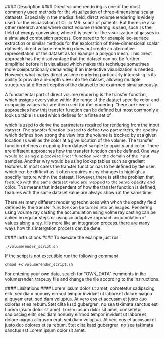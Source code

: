 <div id="description" outline_label="Description" outline_indent="0" markdown="1">
#### Description ####
Direct volume rendering is one of the most commonly used methods for the visualization of three-dimensional scalar datasets.
Especially in the medical field, direct volume rendering is widely used for the visualzation of CT or MRI scans of patients.
But there are also other research areas where direct volume rendering is used, such as the field of energy conversion, where it is used for the visualization of gasses in a simulated combustion process.
Compared to for example iso-surface extraction or similar methods for the exploration of three-dimensional scalar datasets, direct volume rendering does not create an alternative representation of the dataset as for example a polygon mesh.
This direct approach has the disadvantage that the dataset can not be further simplified before it is visualized which makes this techniuqe sometimes more computationally demainding if an interactive visualization is needed.
However, what makes direct volume rendering particularly interesting is its ability to provide a in-depth view into the dataset, allowing multiple structures at different depths of the dataset to be examined simultaneously.

A fundamental part of direct volume rendering is the transfer function, which assigns every value within the range of the dataset specific color and or opacity values that are then used for the rendering.
There are several approaches how this transfer function can be defined but most commonly a look up table is used which defines for a finite set of 

which is used to derive the parameters required for rendering from the input dataset.
The transfer function is used to define two parameters, the opacity which defines how strong the view into the volume is blocked by at a given location as well as the color at a give location of the volume.
The transfer function defines a mapping from dataset sample to opacity and color.
There are different approaches how the transfer function can be defined.
One way would be using a piecewise linear function over the domain of the input samples.
Another way would be using lookup tables such as gradient textures.
In most cases the transfer function has to be defined by the user which can be difficult as it often requires many changes to highlight a specifiy feature within the dataset.
However, there is still the problem that features with the same dataset value are mapped to the same opacity and color.
This means that independent of how the transfer function is defined, features with the same dataset value are always shown at the same time.

There are many different rendering techniuqes with which the opacity field defined by the transfer function can be turned into an images.
Rendering using volume ray casting
the accumulation using volme ray casting can be aplied in regular steps or using an adaptive approach
accumulation of values along a ray. it is more like an integration process. there are many ways how this intergation process can be done.
</div>
<div id="instructions" outline_label="Instructions" outline_indent="0" markdown="1">
#### Instructions ####
To execute the example just run

```
./volumerender_script.sh
```

If the script is not executible run the following command

```
chmod +x volumerender_script.sh
```

For entering your own data, search for "OWN_DATA" comments in the volumerender_trace.py file and change the file according to the instructions.
</div>
<div id="limitations" outline_label="Limitations" outline_indent="0" markdown="1">
#### Limitations ####
Lorem ipsum dolor sit amet, consetetur sadipscing elitr, sed diam nonumy eirmod tempor invidunt ut labore et dolore magna aliquyam erat, sed diam voluptua. At vero eos et accusam et justo duo dolores et ea rebum. Stet clita kasd gubergren, no sea takimata sanctus est Lorem ipsum dolor sit amet. Lorem ipsum dolor sit amet, consetetur sadipscing elitr, sed diam nonumy eirmod tempor invidunt ut labore et dolore magna aliquyam erat, sed diam voluptua. At vero eos et accusam et justo duo dolores et ea rebum. Stet clita kasd gubergren, no sea takimata sanctus est Lorem ipsum dolor sit amet.
</div>